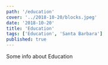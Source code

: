 ```yaml
---
path: '/education'
cover: '../2018-10-20/blocks.jpeg'
date: '2018-10-20'
title: 'Education'
tags: ['Education', 'Santa Barbara']
published: true
---
```


Some info about Education
